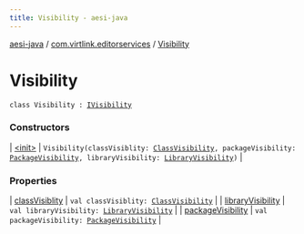 ```yaml
---
title: Visibility - aesi-java
---
```


[aesi-java](../../index.html) / [com.virtlink.editorservices](../index.html) / [Visibility](.)

# Visibility

`class Visibility : `[`IVisibility`](../-i-visibility/index.html)

### Constructors

| [&lt;init&gt;](-init-.html) | `Visibility(classVisiblity: `[`ClassVisibility`](../-class-visibility/index.html)`, packageVisibility: `[`PackageVisibility`](../-package-visibility/index.html)`, libraryVisibility: `[`LibraryVisibility`](../-library-visibility/index.html)`)` |

### Properties

| [classVisiblity](class-visiblity.html) | `val classVisiblity: `[`ClassVisibility`](../-class-visibility/index.html) |
| [libraryVisibility](library-visibility.html) | `val libraryVisibility: `[`LibraryVisibility`](../-library-visibility/index.html) |
| [packageVisibility](package-visibility.html) | `val packageVisibility: `[`PackageVisibility`](../-package-visibility/index.html) |

